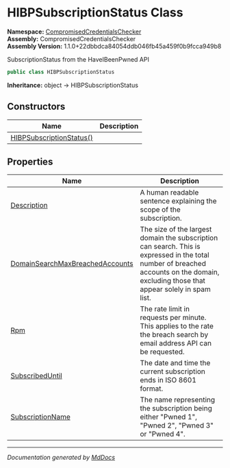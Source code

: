﻿<!--  
  <auto-generated>   
    The contents of this file were generated by a tool.  
    Changes to this file may be list if the file is regenerated  
  </auto-generated>   
-->

# HIBPSubscriptionStatus Class

**Namespace:** [CompromisedCredentialsChecker](../index.md)  
**Assembly:** CompromisedCredentialsChecker  
**Assembly Version:** 1.1.0+22dbbdca84054ddb046fb45a459f0b9fcca949b8

SubscriptionStatus from the HaveIBeenPwned API

```csharp
public class HIBPSubscriptionStatus
```

**Inheritance:** object → HIBPSubscriptionStatus

## Constructors

| Name                                              | Description |
| ------------------------------------------------- | ----------- |
| [HIBPSubscriptionStatus()](constructors/index.md) |             |

## Properties

| Name                                                                             | Description                                                                                                                                                                            |
| -------------------------------------------------------------------------------- | -------------------------------------------------------------------------------------------------------------------------------------------------------------------------------------- |
| [Description](properties/Description.md)                                         | A human readable sentence explaining the scope of the subscription.                                                                                                                    |
| [DomainSearchMaxBreachedAccounts](properties/DomainSearchMaxBreachedAccounts.md) | The size of the largest domain the subscription can search. This is expressed in the total number of breached accounts on the domain, excluding those that appear solely in spam list. |
| [Rpm](properties/Rpm.md)                                                         | The rate limit in requests per minute. This applies to the rate the breach search by email address API can be requested.                                                               |
| [SubscribedUntil](properties/SubscribedUntil.md)                                 | The date and time the current subscription ends in ISO 8601 format.                                                                                                                    |
| [SubscriptionName](properties/SubscriptionName.md)                               | The name representing the subscription being either "Pwned 1", "Pwned 2", "Pwned 3" or "Pwned 4".                                                                                      |

___

*Documentation generated by [MdDocs](https://github.com/ap0llo/mddocs)*

